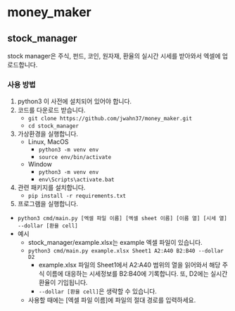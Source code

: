 # money_maker

## stock_manager

stock manager은 주식, 펀드, 코인, 원자재, 환율의 실시간 시세를 받아와서 엑셀에 업로드합니다. 
### 사용 방법

1. python3 이 사전에 설치되어 있어야 합니다.
2. 코드를 다운로드 받습니다. 
   - `git clone https://github.com/jwahn37/money_maker.git`
   - `cd stock_manager`
3. 가상환경을 실행합니다.
   - Linux, MacOS
       - `python3 -m venv env`
       - `source env/bin/activate`
   - Window
       - `python3 -m venv env`
       - `env\Scripts\activate.bat`
4. 관련 패키지를 설치합니다. 
   - `pip install -r requirements.txt`
5. 프로그램을 실행합니다.
  - `python3 cmd/main.py [엑셀 파일 이름] [엑셀 sheet 이름] [이름 열] [시세 열] --dollar [환율 cell]`
  - 예시
    - stock_manager/example.xlsx는 example 엑셀 파일이 있습니다.
    - `python3 cmd/main.py example.xlsx Sheet1 A2:A40 B2:B40 --dollar D2`
      - example.xlsx 파일의 Sheet1에서 A2:A40 범위의 열을 읽어와서 해당 주식 이름에 대응하는 시세정보를 B2:B40에 기록합니다. 또, D2에는 실시간 환율이 기입됩니다. 
      - `--dollar [환율 cell]`은 생략할 수 있습니다.
    - 사용할 때에는 [엑셀 파일 이름]에 파일의 절대 경로를 입력하세요.